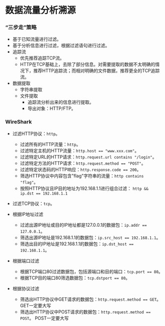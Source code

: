 # 数据流量分析溯源

### “三步走”策略

- 基于已知流量进行过滤。
- 基于分析信息进行过滤，根据过滤语句进行过滤。
- 追踪流
  - 优先推荐追踪TCP流。
  - HTTP在TCP基础上，去除了部分信息。对需要提取的数据不太明确的情况下，推荐HTTP追踪流；而相对明确的文件数据，推荐更全的TCP追踪流。
- 数据提取
  - 字符串提取
  - 文件提取
    - 追踪流分析出来的信息进行提取。
    - 导出对象：HTTP/FTP。

### WireShark

- 过滤HTTP协议：`http`。
  - 过滤所有的HTTP流量：`http`。
  - 过滤特定主机的HTTP流量：`http.host == "www.xxx.com"`。
  - 过滤特定URL的HTTP请求：`http.request.url contains "/login"`。
  - 过滤特定方法的HTTP请求：`http.request.method == "POST"`。
  - 过滤特定状态码的HTTP响应：`http.response.code == 200`。
  - 筛选HTTP协议中内容包含"flag"字符串的流量：`http contains "flag"`。
  - 按照HTTP协议且IP目的地址为192.168.1.1进行组合过滤： `http && ip.dst == 192.168.1.1`

- 过滤TCP协议：`tcp`。

- 根据IP地址过滤
  - 过滤出源IP地址或目的IP地址都是127.0.0.1的数据包：`ip.addr == 127.0.0.1`。
  - 筛选出源IP地址是192.168.1.1的数据包：`ip.src_host == 192.168.1.1`。
  - 筛选出目的IP地址是192.168.1.1的数据包：`ip.dst_host == 192.168.1.1`。
- 根据端口过滤
  - 根据TCP端口80过滤数据包，包括源端口和目的端口：`tcp.port == 80`。
  - 根据TCP目的端口80筛选数据包：`tcp.dstport == 80`。

- 根据协议过滤
  - 筛选出HTTP协议中GET请求的数据包：`http.request.method == GET`。
    GET一定要大写
  - 筛选出HTTP协议中POST请求的数据包：`http.request.method == POST`。
    POST一定要大写
